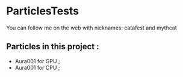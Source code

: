 # ParticlesTests

You can follow me on the web with nicknames: catafest and mythcat 

## Particles in this project :

- Aura001 for GPU ;
- Aura001 for CPU ;
